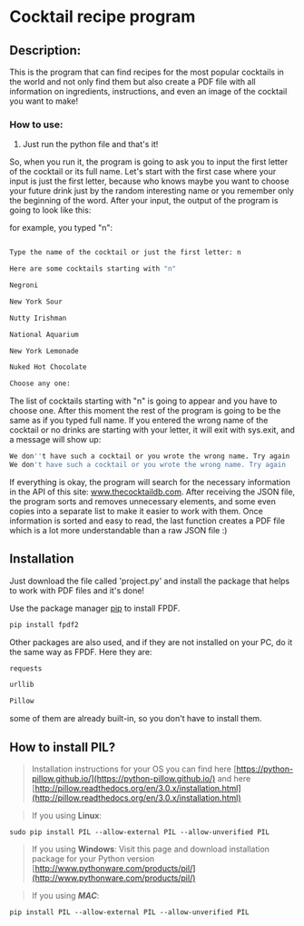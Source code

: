 
# Cocktail recipe program

  
## Description:

This is the program that can find recipes for the most popular cocktails in the world and not only find them but also create a PDF file with all information on ingredients, instructions, and even an image of the cocktail you want to make!

 ### How to use:
 1. Just run the python file and that's it!

So, when you run it, the program is going to ask you to input the first letter of the cocktail or its full name. Let's start with the first case where your input is just the first letter, because who knows maybe you want to choose your future drink just by the random interesting name or you remember only the beginning of the word. After your input, the output of the program is going to look like this:

  

for example, you typed "n":

```bash

Type the name of the cocktail or just the first letter: n

Here are some cocktails starting with "n"

Negroni

New York Sour

Nutty Irishman

National Aquarium

New York Lemonade

Nuked Hot Chocolate

Choose any one:

```

The list of cocktails starting with "n" is going to appear and you have to choose one. After this moment the rest of the program is going to be the same as if you typed full name. If you entered the wrong name of the cocktail or no drinks are starting with your letter, it will exit with sys.exit, and a message will show up:

```bash
We don''t have such a cocktail or you wrote the wrong name. Try again
We don't have such a cocktail or you wrote the wrong name. Try again

```

  

If everything is okay, the program will search for the necessary information in the API of this site: www.thecocktaildb.com. After receiving the JSON file, the program sorts and removes unnecessary elements, and some even copies into a separate list to make it easier to work with them. Once information is sorted and easy to read, the last function creates a PDF file which is a lot more understandable than a raw JSON file :)

  
  
  

## Installation

Just download the file called 'project.py' and install the package that helps to work with PDF files and it's done!

  

Use the package manager [pip](https://pip.pypa.io/en/stable/) to install FPDF.

  

```bash
pip install fpdf2
```

Other packages are also used, and if they are not installed on your PC, do it the same way as FPDF. Here they are:

  

```bash
requests

urllib

Pillow
```

some of them are already built-in, so you don't have to install them.
## How to install PIL?

> Installation instructions for your OS you can find here  [https://python-pillow.github.io/](https://python-pillow.github.io/)  and here  [http://pillow.readthedocs.org/en/3.0.x/installation.html](http://pillow.readthedocs.org/en/3.0.x/installation.html)

> If you using  **Linux**:

```
sudo pip install PIL --allow-external PIL --allow-unverified PIL

```

> If you using  **Windows**: Visit this page and download installation package for your Python version  [http://www.pythonware.com/products/pil/](http://www.pythonware.com/products/pil/)

> If you using  _**MAC**_:

```
pip install PIL --allow-external PIL --allow-unverified PIL
```

